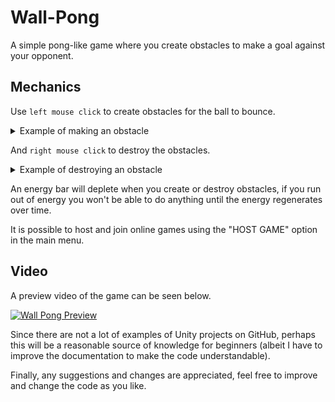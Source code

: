 # Wall-Pong
 A simple pong-like game where you create obstacles to make a goal against your opponent.

## Mechanics
 Use `left mouse click` to create obstacles for the ball to bounce.
 
 <details>
 <summary>Example of making an obstacle</summary>
  
 ![Create Wall gif](/Images/create-wall.gif)
  
</details>

 
 And `right mouse click` to destroy the obstacles.
 
 <details>
 <summary>Example of destroying an obstacle</summary>
 
 ![Destroy Wall gif](/Images/destroy-wall.gif)
 
 </details>
 
 An energy bar will deplete when you create or destroy obstacles, if you run out of energy you won't be able to do anything until the energy regenerates over time.
 
 It is possible to host and join online games using the "HOST GAME" option in the main menu.
 
 ## Video
 A preview video of the game can be seen below.
 
 [![Wall Pong Preview](https://img.youtube.com/vi/etMbeDBqh08/0.jpg)](https://www.youtube.com/watch?v=etMbeDBqh08)
 
 Since there are not a lot of examples of Unity projects on GitHub, perhaps this will be a reasonable source of knowledge for beginners (albeit I have to improve the documentation to make the code understandable).
 
 Finally, any suggestions and changes are appreciated, feel free to improve and change the code as you like.
